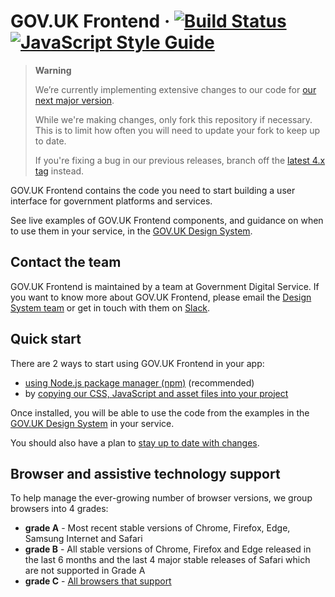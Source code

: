 GOV.UK Frontend ·
[![Build Status](https://github.com/alphagov/govuk-frontend/workflows/Tests/badge.svg)](https://github.com/alphagov/govuk-frontend/actions?query=workflow%3ATests+branch%3Amain)
[![JavaScript Style Guide](https://img.shields.io/badge/code_style-standard-brightgreen.svg)](https://standardjs.com)
=====================

> **Warning**
>
> We’re currently implementing extensive changes to our code for [our next major version](https://github.com/alphagov/govuk-frontend/milestone/46).
>
> While we're making changes, only fork this repository if necessary. This is to limit how often you will need to update your fork to keep up to date.
>
> If you're fixing a bug in our previous releases, branch off the [latest 4.x tag](https://github.com/alphagov/govuk-frontend/tags) instead.

GOV.UK Frontend contains the code you need to start building a user interface
for government platforms and services.

See live examples of GOV.UK Frontend components, and guidance on when to use
them in your service, in the [GOV.UK Design
System](https://design-system.service.gov.uk/).

## Contact the team

GOV.UK Frontend is maintained by a team at Government Digital Service. If you want to know more about GOV.UK Frontend, please email the [Design System
team](mailto:govuk-design-system-support@digital.cabinet-office.gov.uk) or get in touch with them on [Slack](https://ukgovernmentdigital.slack.com/messages/govuk-design-system).

## Quick start

There are 2 ways to start using GOV.UK Frontend in your app:

- [using Node.js package manager
  (npm)](https://frontend.design-system.service.gov.uk/installing-with-npm/) (recommended)
- by [copying our CSS, JavaScript and asset
  files into your project](https://frontend.design-system.service.gov.uk/install-using-precompiled-files/)

Once installed, you will be able to use the code from the examples in the
[GOV.UK Design System](https://design-system.service.gov.uk/)
in your service.

You should also have a plan to [stay up to date with changes](https://frontend.design-system.service.gov.uk/staying-up-to-date/).

## Browser and assistive technology support

To help manage the ever-growing number of browser versions, we group browsers into 4 grades:

- **grade A** - Most recent stable versions of Chrome, Firefox, Edge, Samsung Internet and Safari
- **grade B** - All stable versions of Chrome, Firefox and Edge released in the last 6 months and the last 4 major stable releases of Safari which are not supported in Grade A
- **grade C** - [All browsers that support <script type="module">](https://caniuse.com/es6-module) (Chrome 61+, Edge 16-18, Edge 79+
- **grade X** - All other browsers (including IE11 and older)

> **Note: Only browsers in grades A, B and C will run our JavaScript enhancements. We will not support our JavaScript enhancements for older browsers in grade X.**

For more information see [our Browser Support documentation](/docs/contributing/browser-support.md).

GOV.UK Frontend also supports:

- [recommended assistive technologies](https://www.gov.uk/service-manual/technology/testing-with-assistive-technologies#which-assistive-technologies-to-test-with)
- your users overriding colours in Windows, Firefox and Chrome

## Accessibility

The GOV.UK Design System team works hard to ensure that GOV.UK Frontend is accessible.

Using Frontend will help your service meet [level AA of WCAG 2.1](https://www.gov.uk/service-manual/helping-people-to-use-your-service/understanding-wcag). But you must still [check that your service meets accessibility requirements](https://www.gov.uk/service-manual/helping-people-to-use-your-service/making-your-service-accessible-an-introduction), especially if you extend or modify components.

You should also use:

- [the JavaScript from GOV.UK Frontend](https://frontend.design-system.service.gov.uk/importing-css-assets-and-javascript/#javascript)
- [a separate stylesheet](https://frontend.design-system.service.gov.uk/supporting-ie8/) if you support Internet Explorer 8

Your service will not meet level AA of WCAG 2.1 if you use [compatibility mode](https://frontend.design-system.service.gov.uk/compatibility-mode/) to use GOV.UK Frontend with old frameworks or the old colour palette.

You can also read the [accessibility statement for the GOV.UK Design System](https://design-system.service.gov.uk/accessibility/).

### Accessibility warnings

If you get a warning from a linter or accessibility checker, check our list of [issues you should not need to fix](https://github.com/alphagov/govuk-frontend/issues/1280#issuecomment-509588851).

## Security

GDS is an advocate of responsible vulnerability disclosure. If you’ve found a vulnerability, we would like to know so we can fix it.

For full details on how to tell us about vulnerabilities, [see our security policy](https://github.com/alphagov/govuk-frontend/security/policy).

## Licence

Unless stated otherwise, the codebase is released under the MIT License. This
covers both the codebase and any sample code in the documentation. The
documentation is &copy; Crown copyright and available under the terms of the
Open Government 3.0 licence.

## Contributing

[To learn how to help us build GOV.UK Frontend, see our contribution guidelines.](CONTRIBUTING.md)

The govuk-frontend repository is public and we welcome contributions from anyone.

Contributors to alphagov repositories are expected to follow the [Contributor Covenant Code of Conduct](https://github.com/alphagov/.github/blob/main/CODE_OF_CONDUCT.md#contributor-covenant-code-of-conduct). Contributors working within government are also expected to follow the [Civil Service code](https://www.gov.uk/government/publications/civil-service-code/the-civil-service-code).

We're unable to monitor activity on this repository outside of our office hours (10am to 4pm, UK time). To get a faster response at other times, you can [report abuse or spam to GitHub](https://docs.github.com/en/communities/maintaining-your-safety-on-github/reporting-abuse-or-spam).

